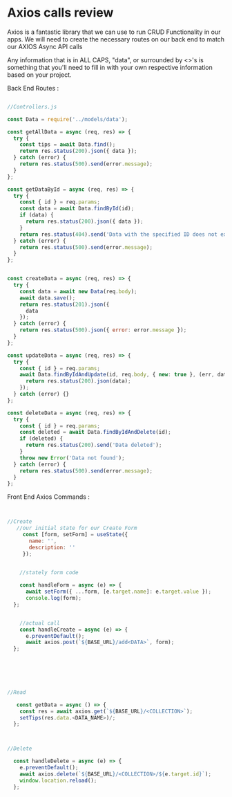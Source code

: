 # Axios calls review


Axios is a fantastic library that we can use to run CRUD Functionality in our apps.
We will need to create the necessary routes on our back end to match our AXIOS Async API calls

Any information that is in ALL CAPS, "data", or surrounded by <>'s is something that you'll need to fill in with your own respective information based on your project.


Back End Routes :
```js

//Controllers.js

const Data = require('../models/data');

const getAllData = async (req, res) => {
  try {
    const tips = await Data.find();
    return res.status(200).json({ data });
  } catch (error) {
    return res.status(500).send(error.message);
  }
};

const getDataById = async (req, res) => {
  try {
    const { id } = req.params;
    const data = await Data.findById(id);
    if (data) {
      return res.status(200).json({ data });
    }
    return res.status(404).send('Data with the specified ID does not exist');
  } catch (error) {
    return res.status(500).send(error.message);
  }
};


const createData = async (req, res) => {
  try {
    const data = await new Data(req.body);
    await data.save();
    return res.status(201).json({
      data
    });
  } catch (error) {
    return res.status(500).json({ error: error.message });
  }
};

const updateData = async (req, res) => {
  try {
    const { id } = req.params;
    await Data.findByIdAndUpdate(id, req.body, { new: true }, (err, data) => {
      return res.status(200).json(data);
    });
  } catch (error) {}
};

const deleteData = async (req, res) => {
  try {
    const { id } = req.params;
    const deleted = await Data.findByIdAndDelete(id);
    if (deleted) {
      return res.status(200).send('Data deleted');
    }
    throw new Error('Data not found');
  } catch (error) {
    return res.status(500).send(error.message);
  }
};


```

Front End Axios Commands :

```js


//Create 
   //our initial state for our Create Form
     const [form, setForm] = useState({
       name: '',
       description: ''
     });


    //stately form code
  
    const handleForm = async (e) => {
      await setForm({ ...form, [e.target.name]: e.target.value });
      console.log(form);
  };


    //actual call
    const handleCreate = async (e) => {
      e.preventDefault();
      await axios.post(`${BASE_URL}/add<DATA>`, form);
  };
    
     




//Read

   const getData = async () => {
    const res = await axios.get(`${BASE_URL}/<COLLECTION>`);
    setTips(res.data.<DATA_NAME>)/;
  };



//Delete

  const handleDelete = async (e) => {
    e.preventDefault();
    await axios.delete(`${BASE_URL}/<COLLECTION>/${e.target.id}`);
    window.location.reload();
  };


```

